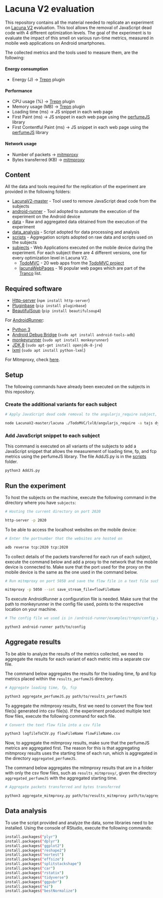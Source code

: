 # Lacuna V2 evaluation 
This repository contains all the material needed to replicate an experiment on [Lacuna V2](https://github.com/Kishanjay/LacunaV2) evaluation. This tool allows the removal of JavaScript dead code with 4 different optimization levels. The goal of the experiment is to evaluate the impact of this smell on various run-time metrics, measured in mobile web applications on Android smartphones. 

The collected metrics and the tools used to measure them, are the following: 
#### Energy consumption
* Energy (J) -> [Trepn](https://github.com/S2-group/Lacuna-evaluation/tree/main/android-runner/AndroidRunner/Plugins/trepn) plugin

#### Performance
* CPU usage (%) -> [Trepn](https://github.com/S2-group/Lacuna-evaluation/tree/main/android-runner/AndroidRunner/Plugins/trepn) plugin
* Memory usage (MB) -> [Trepn](https://github.com/S2-group/Lacuna-evaluation/tree/main/android-runner/AndroidRunner/Plugins/trepn) plugin
* Loading time (ms) -> JS snippet in each web page
* First Paint (ms) -> JS snippet in each web page using the [perfumeJS](https://zizzamia.github.io/perfume/) library
* First Contentful Paint (ms) -> JS snippet in each web page using the [perfumeJS](https://zizzamia.github.io/perfume/) library

#### Network usage
* Number of packets -> [mitmproxy](https://mitmproxy.org/)
* Bytes transferred (KB) -> [mitmproxy](https://mitmproxy.org/)

## Content
All the data and tools required for the replication of the experiment are provided in the following folders: 

* [LacunaV2-master](https://github.com/S2-group/Lacuna-evaluation/tree/main/LacunaV2-master) - Tool used to remove JavaScript dead code from the subjects
* [android-runner](https://github.com/S2-group/Lacuna-evaluation/tree/main/android-runner) - Tool adopted to automate the execution of the experiment on the Android device
* [data](https://github.com/S2-group/Lacuna-evaluation/tree/main/data) - Raw and aggregated data obtained from the execution of the experiment
* [data_analysis](https://github.com/S2-group/Lacuna-evaluation/tree/main/data_analysis) - Script adopted for data processing and analysis
* [scripts](https://github.com/S2-group/Lacuna-evaluation/tree/main/scripts) - Aggregation scripts adopted on raw data and scripts used on the subjects
* [subjects](https://github.com/S2-group/Lacuna-evaluation/tree/main/subjects) - Web Applications executed on the mobile device during the experiment. For each subject there are 4 different versions, one for every optimization level in Lacuna V2. 
	* [TodoMVC](https://github.com/S2-group/Lacuna-evaluation/tree/main/subjects/TodoMVC) - 20 web apps from the [TodoMVC project](https://todomvc.com/)  
	* [lacunaWebPages](https://github.com/S2-group/Lacuna-evaluation/tree/main/subjects/lacunaWebPages) - 16 popular web pages which are part of the [Tranco](https://tranco-list.eu/) list.

## Required software
* [Http-server](https://www.npmjs.com/package/http-server) (`npm install http-server`)
* [Pluginbase](https://pypi.org/project/pluginbase/) (`pip install pluginbase`)
* [BeautifulSoup](https://pypi.org/project/beautifulsoup4/) (`pip install beautifulsoup4`)

For [AndroidRunner](https://github.com/S2-group/android-runner):
* [Python 3](https://www.python.org/downloads/)
* [Android Debug Bridge](https://developer.android.com/studio/command-line/adb) (`sudo apt install android-tools-adb`)
* [monkeyrunner](https://developer.android.com/studio/test/monkeyrunner) (`sudo apt install monkeyrunner`) 
* [JDK 8](https://openjdk.java.net/install/) (`sudo apt-get install openjdk-8-jre`)
* [lxml](https://lxml.de/installation.html) (`sudo apt install python-lxml`)

For Mitmproxy, check [here](https://docs.mitmproxy.org/stable/overview-installation/).

## Setup
The following commands have already been executed on the subjects in this repository.

### Create the additional variants for each subject
```bash
# Apply JavaScript dead code removal to the angularjs_require subject, using the analyzers tajs and dynamic and optimization level 2

node LacunaV2-master/lacuna ./TodoMVC/lvl0/angularjs_require -a tajs dynamic -o 2 -d ./TodoMVC/lvl2/angularjs_require -f
```

### Add JavaScript snippet to each subject
This command is executed on all variants of the subjects to add a JavaScript snippet that allows the measurement of loading time, fp, and fcp metrics using the perfumeJS library. The file AddJS.py is in the [scripts](https://github.com/S2-group/Lacuna-evaluation/tree/main/scripts) folder.

```bash
python3 AddJS.py
```

## Run the experiment

To host the subjects on the machine, execute the following command in the directory where you have `subjects`:
```bash
# Hosting the current directory on port 2020

http-server -p 2020
```

To be able to access the localhost websites on the mobile device:
```bash
# Enter the portnumber that the websites are hosted on

adb reverse tcp:2020 tcp:2020
```

To collect details of the packets transferred for each run of each subject, execute the command below and add a proxy to the network that the mobile device is connected to. Make sure that the port used for the proxy on the mobile device is the same as the one used in the command below.
```bash
# Run mitmproxy on port 5050 and save the flow file in a text file such as flowFileName

mitmproxy -p 5050 --set save_stream_file=flowFileName
```

To execute AndroidRunner a configuration file is needed. Make sure that the path to monkeyrunner in the config file used, points to the respective location on your machine.
```bash
# The config file we used is in /android-runner/examples/trepn/config_webfinal.json

python3 android-runner path/to/config
```

## Aggregate results
To be able to analyze the results of the metrics collected, we need to aggregate the results for each variant of each metric into a separate csv file. 

The command below aggregates the results for the loading time, fp and fcp metrics placed within the `results_perfumeJS` directory.

```bash
# Aggregate loading time, fp, fcp 

python3 aggregate_perfumeJS.py path/to/results_perfumeJS
```

To aggregate the mitmproxy results, first we need to convert the flow text file(s) generated into csv file(s). If the experiment produced multiple text flow files, execute the following command for each file.

```bash
# Convert the text flow file into a csv file

python3 logfileToCSV.py flowFileName flowFileName.csv
```

Now, to aggregate the mitmproxy results, make sure that the perfumeJS metrics are aggregated first. The reason for this is that aggregating mitmproxy results uses the starting time of each run, which is aggregated in the directory `aggregated_perfumeJS`. 

The command below aggregates the mitmproxy results that are in a folder with only the csv flow files, such as `results_mitmproxy/`, given the directory `aggregated_perfumeJS` with the aggregated starting time.

```bash
# Aggregate packets transferred and bytes transferred 

python3 aggregate_mitmproxy.py path/to/results_mitmproxy path/to/aggregated_perfumeJS
```

## Data analysis 
To use the script provided and analyze the data, some libraries need to be installed. Using the console of RStudio, execute the following commands:

```bash
install.packages("plyr")
install.packages("dplyr")
install.packages("ggplot2")
install.packages("reshape2")
install.packages("nortest")
install.packages("effsize")
install.packages("splitstackshape")
install.packages("car")
install.packages("rstatix")
install.packages("tidyverse")
install.packages("ggpubr")
install.packages("ez")
install.packages("bestNormalize")
```



